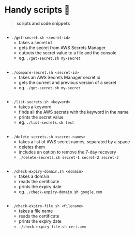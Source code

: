 # Handy scripts :frog:
> __scripts and code snippets__

##
- `./get-secret.sh <secret-id>` 
  - takes a secret id 
  - gets the secret from AWS Secrets Manager
  - outputs the secret value to a file and the console
  - eg. `./get-secret.sh my-secret`

##
- `./compare-secret.sh <secret-id>` 
  - takes an AWS Secrets Manager secret id 
  - gets the current and previous version of a secret
  - eg. `./get-secret.sh my-secret`

##
- `./list-secrets.sh <keyword>`
  - takes a keyword 
  - finds all the AWS secrets with the keyword in the name
  - prints the secret value
  - eg. `./list-secrets.sh test` 

##
- `./delete-secrets.sh <secret-names>`
  - takes a list of AWS secret names, separated by a space
  - deletes them
  - includes an option to remove the 7-day recovery
  - `./delete-secrets.sh secret-1 secret-2 secret-3`

## 
- `./check-expiry-domain.sh <domain>`
  - takes a domain
  - reads the certificate
  - prints the expiry date
  - eg. `./check-expiry-domain.sh google.com`

##
- `./check-expiry-file.sh <filename>`
  - takes a file name
  - reads the certificate
  - prints the expiry date
  - `./check-expiry-file.sh cert.pem`